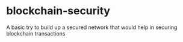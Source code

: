 # blockchain-security
A basic try to build up a secured network that would help in securing blockchain transactions
